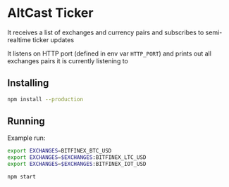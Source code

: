 # AltCast Ticker

It receives a list of exchanges and currency pairs and subscribes to semi-realtime ticker updates

It listens on HTTP port (defined in env var `HTTP_PORT`) and prints out all exchanges pairs it is currently listening to

## Installing

```bash
npm install --production
```

## Running

Example run:

```bash
export EXCHANGES=BITFINEX_BTC_USD
export EXCHANGES=$EXCHANGES:BITFINEX_LTC_USD
export EXCHANGES=$EXCHANGES:BITFINEX_IOT_USD

npm start
```
